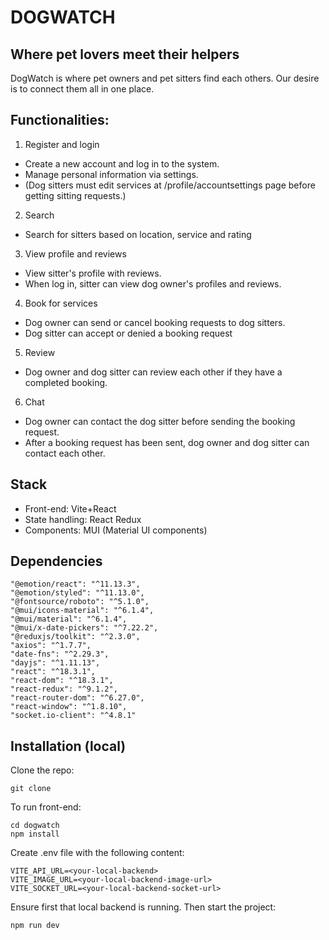 # DOGWATCH

## Where pet lovers meet their helpers

DogWatch is where pet owners and pet sitters find each others. Our desire is to connect them all in one place.

## Functionalities:

1. Register and login

- Create a new account and log in to the system.
- Manage personal information via settings.
- (Dog sitters must edit services at /profile/accountsettings page before getting sitting requests.)

2. Search

- Search for sitters based on location, service and rating

3. View profile and reviews

- View sitter's profile with reviews.
- When log in, sitter can view dog owner's profiles and reviews.

4. Book for services

- Dog owner can send or cancel booking requests to dog sitters.
- Dog sitter can accept or denied a booking request

5. Review

- Dog owner and dog sitter can review each other if they have a completed booking.

6. Chat

- Dog owner can contact the dog sitter before sending the booking request.
- After a booking request has been sent, dog owner and dog sitter can contact each other.

## Stack

- Front-end: Vite+React
- State handling: React Redux
- Components: MUI (Material UI components)

## Dependencies

    "@emotion/react": "^11.13.3",
    "@emotion/styled": "^11.13.0",
    "@fontsource/roboto": "^5.1.0",
    "@mui/icons-material": "^6.1.4",
    "@mui/material": "^6.1.4",
    "@mui/x-date-pickers": "^7.22.2",
    "@reduxjs/toolkit": "^2.3.0",
    "axios": "^1.7.7",
    "date-fns": "^2.29.3",
    "dayjs": "^1.11.13",
    "react": "^18.3.1",
    "react-dom": "^18.3.1",
    "react-redux": "^9.1.2",
    "react-router-dom": "^6.27.0",
    "react-window": "^1.8.10",
    "socket.io-client": "^4.8.1"

## Installation (local)

Clone the repo:

```
git clone
```

To run front-end:

```
cd dogwatch
npm install
```

Create .env file with the following content:

```
VITE_API_URL=<your-local-backend>
VITE_IMAGE_URL=<your-local-backend-image-url>
VITE_SOCKET_URL=<your-local-backend-socket-url>
```

Ensure first that local backend is running.
Then start the project:

```
npm run dev
```
